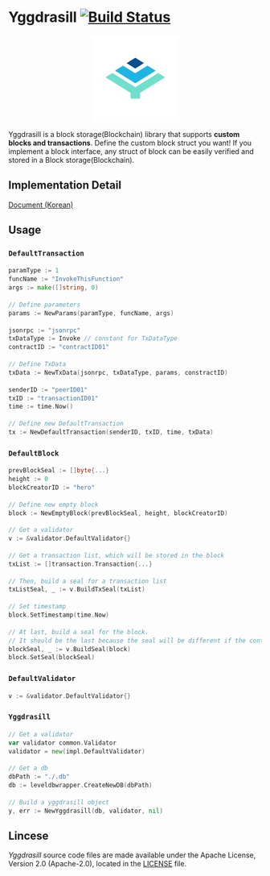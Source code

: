 # Yggdrasill [![Build Status](https://travis-ci.org/DE-labtory/engine.svg?branch=develop)](https://travis-ci.org/DE-labtory/engine)

<p align="center"><img src="./image/yggdrasil.jpeg"></p>

Yggdrasill is a block storage(Blockchain) library that supports **custom blocks and transactions**.
Define the custom block struct you want! If you implement a block interface, any struct of block can be easily verified and stored in a Block storage(Blockchain).

## Implementation Detail

[Document (Korean)](./IMPLEMENTATION_DETAIL_KR.md)

## Usage

### `DefaultTransaction`
```go
paramType := 1
funcName := "InvokeThisFunction"
args := make([]string, 0)

// Define parameters
params := NewParams(paramType, funcName, args)

jsonrpc := "jsonrpc"
txDataType := Invoke // constant for TxDataType
contractID := "contractID01"

// Define TxData
txData := NewTxData(jsonrpc, txDataType, params, constractID)

senderID := "peerID01"
txID := "transactionID01"
time := time.Now()

// Define new DefaultTransaction
tx := NewDefaultTransaction(senderID, txID, time, txData)
```

### `DefaultBlock`
```go
prevBlockSeal := []byte{...}
height := 0
blockCreatorID := "hero"

// Define new empty block
block := NewEmptyBlock(prevBlockSeal, height, blockCreatorID)

// Get a validator
v := &validator.DefaultValidator{}

// Get a transaction list, which will be stored in the block
txList := []transaction.Transaction{...}

// Then, build a seal for a transaction list
txListSeal, _ := v.BuildTxSeal(txList)

// Set timestamp
block.SetTimestamp(time.Now)

// At last, build a seal for the block.
// It should be the last because the seal will be different if the contents of the block are changed.
blockSeal, _ := v.BuildSeal(block)
block.SetSeal(blockSeal)
```

### `DefaultValidator`
```go
v := &validator.DefaultValidator{}
```

### `Yggdrasill`
```go
// Get a validator
var validator common.Validator
validator = new(impl.DefaultValidator)

// Get a db
dbPath := "./.db"
db := leveldbwrapper.CreateNewDB(dbPath)

// Build a yggdrasill object
y, err := NewYggdrasill(db, validator, nil)
```


## Lincese

*Yggdrasill* source code files are made available under the Apache License, Version 2.0 (Apache-2.0), located in the [LICENSE](LICENSE) file.
